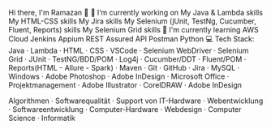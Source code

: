 Hi there, I'm Ramazan 👋
🔭 I’m currently working on
My Java & Lambda skills
My HTML-CSS skills
My Jira skills
My Selenium (jUnit, TestNg, Cucumber, Fluent, Reports) skills
My Selenium Grid skills
🌱 I'm currently learning
AWS Cloud
Jenkins
Appium
REST Assured API
Postman
Python
💻 Tech Stack:
Java · Lambda · HTML · CSS · VSCode · Selenium WebDriver · Selenium Grid · JUnit · TestNG/BDD/POM · Log4j · Cucumber/DDT · Fluent/POM · Reports(HTML - Allure - Spark) · Maven · Git · GitHub · Jira · MySQL · Windows · Adobe Photoshop · Adobe InDesign · Microsoft Office · Projektmanagement · Adobe Illustrator · CorelDRAW · Adobe InDesign

Algorithmen · Softwarequalität · Support von IT-Hardware · Webentwicklung · Softwareentwicklung · Computer-Hardware · Webdesign · Computer Science · Informatik
